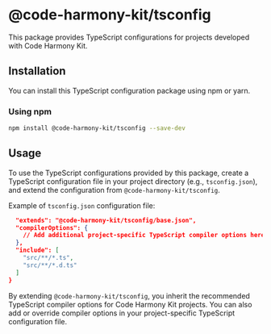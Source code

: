 # @code-harmony-kit/tsconfig

This package provides TypeScript configurations for projects developed with Code Harmony Kit.

## Installation

You can install this TypeScript configuration package using npm or yarn.

### Using npm

```bash
npm install @code-harmony-kit/tsconfig --save-dev
```

## Usage

To use the TypeScript configurations provided by this package, create a TypeScript configuration file in your project directory (e.g., `tsconfig.json`), and extend the configuration from `@code-harmony-kit/tsconfig`.

Example of `tsconfig.json` configuration file:

```json
  "extends": "@code-harmony-kit/tsconfig/base.json",
  "compilerOptions": {
    // Add additional project-specific TypeScript compiler options here
  },
  "include": [
    "src/**/*.ts",
    "src/**/*.d.ts"
  ]
}
```

By extending `@code-harmony-kit/tsconfig`, you inherit the recommended TypeScript compiler options for Code Harmony Kit projects. You can also add or override compiler options in your project-specific TypeScript configuration file.
